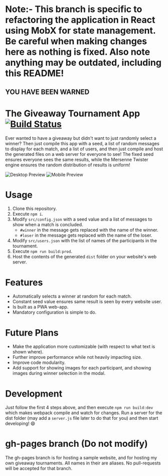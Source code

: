 # Note:- This branch is specific to refactoring the application in React using MobX for state management. Be careful when making changes here as nothing is fixed. Also note anything may be outdated, including this README!

## YOU HAVE BEEN WARNED

# The Giveaway Tournament App [![Build Status](https://travis-ci.org/sabarnac/giveaway-webapp.svg?branch=react)](https://travis-ci.org/sabarnac/giveaway-webapp)

Ever wanted to have a giveaway but didn't want to just randomly select a winner? Then just compile this app with a seed, a list of random messages to display for each match, and a list of users, and then just compile and host the generated files on a web server for everyone to see! The fixed seed ensures everyone sees the same results, while the Mersenne Twister engine ensures the random distribution of results is uniform!

![Desktop Preview](https://i.imgur.com/aosE6zt.gif)
![Mobile Preview](https://i.imgur.com/QBxyhl0.gif)

# Usage

1. Clone this repository.
2. Execute `npm i`.
3. Modify `src/config.json` with a seed value and a list of messages to show when a match is concluded.
   - `#winner` in the message gets replaced with the name of the winner.
   - `#loser` in the message gets replaced with the name of the loser.
4. Modify `src/users.json` with the list of names of the participants in the tournament.
5. Execute `npm run build:prod`.
6. Host the contents of the generated `dist` folder on your website's web server.

# Features

- Automatically selects a winner at random for each match.
- Constant seed value ensures same result is seen by every website user.
- Is built as a PWA web-app.
- Mandatory configuration is simple to do.

# Future Plans

- Make the application more customizable (with respect to what text is shown where).
- Further improve performance while not heavily impacting size.
- Improve code modularity.
- Add support for showing images for each participant, and showing images during winner selection in the modal.

# Development

Just follow the first 4 steps above, and then execute `npm run build:dev` which makes webpack compile and watch for changes. Run a server for the dist folder (may add a `server.js` file later to do that for you) and then start developing! 😄

# gh-pages branch (Do not modify)

The gh-pages branch is for hosting a sample website, and for hosting my own giveaway tournaments. All names in their are aliases. No pull-requests will be accepted for that branch.
